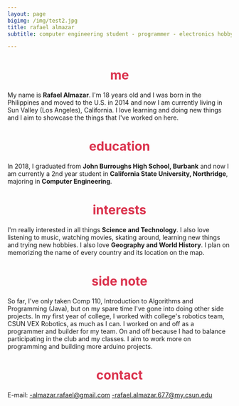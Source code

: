 ```yaml
---
layout: page
bigimg: /img/test2.jpg
title: rafael almazar
subtitle: computer engineering student - programmer - electronics hobbyist - gamer

---
```


<h1> <center> <font color="#DB324D"> me  </font> </center> </h1>

My name is **Rafael Almazar**. I'm 18 years old and I was born in the Philippines and moved to the U.S. in 2014 and now I am currently living in Sun Valley (Los Angeles), California. I love learning and doing new things and I aim to showcase the things that I've worked on here.

<h1> <center> <font color="#DB324D"> education </font> </center> </h1>

In 2018, I graduated from **John Burroughs High School, Burbank** and now I am currently a 2nd year student in **California State University, Northridge**, majoring in **Computer Engineering**.

<h1> <center> <font color="#DB324D"> interests </font> </center> </h1>

I'm really interested in all things **Science and Technology**. I also love listening to music, watching movies, skating around, learning new things and trying new hobbies. I also love **Geography and World History**. I plan on memorizing the name of every country and its location on the map.

<h1> <center> <font color="#DB324D"> side note </font> </center> </h1>

So far, I've only taken Comp 110, Introduction to Algorithms and Programming (Java), but on my spare time I've gone into doing other side projects. In my first year of college, I worked with college's robotics team, CSUN VEX Robotics, as much as I can. I worked on and off as a programmer and builder for my team. On and off because I had to balance participating in the club and my classes. I aim to work more on programming and building more arduino projects.

<h1> <center> <font color="#DB324D"> contact  </font> </center> </h1>

E-mail:
-almazar.rafael@gmail.com
-rafael.almazar.677@my.csun.edu
